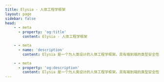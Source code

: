 ```yaml
---
title: Elysia - 人体工程学框架
layout: page
sidebar: false
head:
    - - meta
      - property: 'og:title'
        content: Elysia - 人体工程学框架

    - - meta
      - name: 'description'
        content: Elysia 是一个为人类设计的人体工程学框架。具有端到端的类型安全性和卓越的开发者体验。Elysia 既熟悉又快速，支持一流的 TypeScript，并在 tRPC、Swagger 或 WebSocket 等服务之间进行了良好的集成。Elysia 能满足您的需求，立即开始构建下一代 TypeScript 网络服务器吧。

    - - meta
      - property: 'og:description'
        content: Elysia 是一个为人类设计的人体工程学框架。具有端到端的类型安全性和卓越的开发者体验。Elysia 既熟悉又快速，支持一流的 TypeScript，并在 tRPC、Swagger 或 WebSocket 等服务之间进行了良好的集成。Elysia 能满足您的需求，立即开始构建下一代 TypeScript 网络服务器吧。
---
```


<script setup>
    import Landing from './components/midori/index.vue'
</script>

<Landing>
  <template v-slot:justreturn>

```typescript twoslash
import { Elysia } from 'elysia'

new Elysia()
    .get('/', '你好，世界')
    .get('/json', {
        hello: 'world'
    })
    .get('/id/:id', ({ params: { id } }) => id)
    .listen(3000)

```

  </template>

  <template v-slot:typestrict>

```typescript twoslash
import { Elysia, t } from 'elysia'

new Elysia()
    .post(
        '/profile',
        // ↓ 悬停我 ↓
        ({ body }) => body,
        {
            body: t.Object({
                username: t.String()
            })
        }
    )
    .listen(3000)

```
  </template>

  <template v-slot:openapi>

```ts twoslash
// @filename: controllers.ts
import { Elysia } from 'elysia'

export const users = new Elysia()
    .get('/users', '梦幻的谐音')

export const feed = new Elysia()
    .get('/feed', ['Hoshino', 'Griseo', 'Astro'])

// @filename: server.ts
// ---cut---
import { Elysia, t } from 'elysia'
import { swagger } from '@elysiajs/swagger'
import { users, feed } from './controllers'

new Elysia()
    .use(swagger())
    .use(users)
    .use(feed)
    .listen(3000)
```
  </template>

<template v-slot:server>

```typescript twoslash
// @filename: server.ts
// ---cut---
// server.ts
import { Elysia, t } from 'elysia'

const app = new Elysia()
    .patch(
        '/user/profile',
        ({ body, status }) => {
            if(body.age < 18)
                return status(400, "哦不")

            if(body.name === 'Nagisa')
                return status(418)

            return body
        },
        {
            body: t.Object({
                name: t.String(),
                age: t.Number()
            })
        }
    )
    .listen(80)

export type App = typeof app
```
  </template>

  <template v-slot:client>

```typescript twoslash
// @errors: 2322 1003
// @filename: server.ts
import { Elysia, t } from 'elysia'

const app = new Elysia()
    .patch(
        '/user/profile',
        ({ body, status }) => {
            if(body.age < 18)
                return status(400, "哦不")

            if(body.name === 'Nagisa')
                return status(418)

            return body
        },
        {
            body: t.Object({
                name: t.String(),
                age: t.Number()
            })
        }
    )
    .listen(80)

export type App = typeof app

// @filename: client.ts
// ---cut---
// client.ts
import { treaty } from '@elysiajs/eden'
import type { App } from './server'

const api = treaty<App>('localhost')

const { data, error } = await api.user.profile.patch({
    name: 'saltyaom',
    age: '21'
})

if(error)
    switch(error.status) {
        case 400:
            throw error.value
//                         ^?

        case 418:
            throw error.value
//                         ^?
}

data
// ^?
```
  </template>


</Landing>
